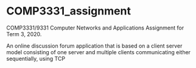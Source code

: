 # COMP3331_assignment
COMP3331/9331 Computer Networks and Applications Assignment for Term 3, 2020.

An online discussion forum application that is based on a client server model consisting of one server and multiple clients communicating either sequentially, using TCP
